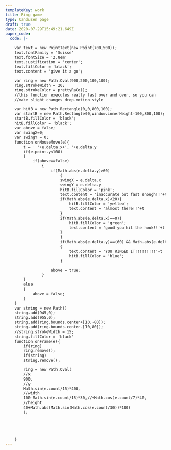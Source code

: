 ```yaml
---
templateKey: work
title: Ring game
type: Candusen page
draft: true
date: 2020-07-29T15:49:21.649Z
paper_code:
  code: |-

    var text = new PointText(new Point(700,500));
    text.fontFamily = 'Suisse'
    text.fontSize = '2.8em'
    text.justification = 'center';
    text.fillColor = 'black';
    text.content = 'give it a go';

    var ring = new Path.Oval(900,200,100,100);
    ring.strokeWidth = 20;
    ring.strokeColor = prettyRaCo();
    //this function executes really fast over and over. so you can
    //make slight changes drop-motion style

    var hitB = new Path.Rectangle(0,0,800,100);
    var startB = new Path.Rectangle(0,window.innerHeight-100,800,100);
    startB.fillColor = 'black';
    hitB.fillColor = 'black';
    var above = false;
    var swingX=0;
    var swingY = 0;
    function onMouseMove(e){
    	t = ' '+e.delta.x+', '+e.delta.y
    	if(e.point.y<100)
    	{
    		if(above==false)
    			{	
    				if(Math.abs(e.delta.y)>60)
    					{
    					swingX = e.delta.x
    					swingY = e.delta.y
    					hitB.fillColor = 'pink';
    					text.content = 'inaccurate but fast enough!!'+t
    					if(Math.abs(e.delta.x)<20){
    						hitB.fillColor = 'yellow';
    						text.content = 'almost there!!'+t
    					}
    					if(Math.abs(e.delta.x)==0){
    					    hitB.fillColor = 'green';						
    						text.content = 'good you hit the hook!!'+t
    					}
    					}
    					if(Math.abs(e.delta.y)==(60) && Math.abs(e.delta.x)==0)
    					{
    						text.content = 'YOU RINGED IT!!!!!!!!!'+t
    						hitB.fillColor = 'blue';
    					}			

    				above = true;
    			}
    	}
    	else
    	{
    		above = false;
    	}
    }
    var string = new Path()
    string.add(945,0);
    string.add(955,0);
    string.add(ring.bounds.center+[10,-80]);
    string.add(ring.bounds.center-[10,80]);
    //string.strokeWidth = 15;
    string.fillColor = 'black'
    function onFrame(e){
    	if(ring)
    	ring.remove();
    	if(string)
    	string.remove();

    	ring = new Path.Oval(
    	//x
    	900,
    	//y
    	Math.sin(e.count/15)*400,
    	//width
    	100-Math.sin(e.count/15)*30,//+Math.cos(e.count/7)*40,
    	//height
    	40+Math.abs(Math.sin(Math.cos(e.count/30))*180)
    	);





    }
---
```

